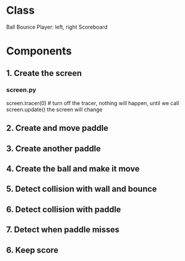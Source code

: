 # Class
Ball
Bounce
Player: left, right
Scoreboard

# Components
## 1. Create the screen
### screen.py

screen.tracer(0)  # turn off the tracer, nothing will happen, until we call screen.update() the screen will change


## 2. Create and move paddle

## 3. Create another paddle

## 4. Create the ball and make it move

## 5. Detect collision with wall and bounce

## 6. Detect collision with paddle

## 7. Detect when paddle misses

## 6. Keep score
